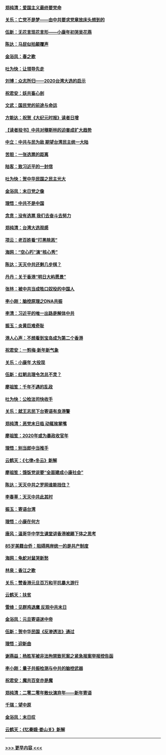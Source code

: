 #### [郑纯清：爱国主义最终要党命](../pages/nsc993/n11802197.md?t=01191044) 
#### [关乐：亡党不是梦——由中共要求党章放床头想到的](../pages/nsc993/n11802156.md?t=01191044) 
#### [伍新：无花言现花言形——小康年初哭吴花燕](../pages/nsc993/n11800044.md?t=01191044) 
#### [陈达：马屁似拍颠覆声](../pages/nsc993/n11800010.md?t=01191044) 
#### [金浴凤：春之歌](../pages/nsc993/n11797687.md?t=01191044) 
#### [吐为快：让领导先走](../pages/nsc993/n11797512.md?t=01191044) 
#### [刘博：众志所归——2020台湾大选的启示](../pages/nsc993/n11796878.md?t=01191044) 
#### [祝君安：妖共畜心剖](../pages/nsc993/n11794273.md?t=01191044) 
#### [文武：国民党的前途与命运](../pages/nsc993/n11794198.md?t=01191044) 
#### [方能达：祝贺《大纪元时报》读者日增](../pages/nsc993/n11793807.md?t=01191044) 
#### [【读者投书】中共对穆斯林的迫害成扩大趋势](../pages/nsc993/n11791371.md?t=01191044) 
#### [中立：中共与民为敌 期望台湾民主统一大陆](../pages/nsc993/n11790392.md?t=01191044) 
#### [苦胆：一张选票的距离](../pages/nsc993/n11788914.md?t=01191044) 
#### [陆客：致习近平的一封信](../pages/nsc993/n11788867.md?t=01191044) 
#### [吐为快：贺中华民国之民主光大](../pages/nsc993/n11788618.md?t=01191044) 
#### [金浴凤：末日党之像](../pages/nsc993/n11787475.md?t=01191044) 
#### [理悟：中共不是中国](../pages/nsc993/n11787463.md?t=01191044) 
#### [念贲：没有选票  我们去奋斗去努力](../pages/nsc993/n11787398.md?t=01191044) 
#### [郑纯清：台湾大选观感](../pages/nsc993/n11786210.md?t=01191044) 
#### [项云：老百姓看“打黑除恶”](../pages/nsc993/n11785398.md?t=01191044) 
#### [海网：“空心朽”演“核心秀”](../pages/nsc993/n11783874.md?t=01191044) 
#### [陈达：天灭中共还剩几步棋？](../pages/nsc993/n11783719.md?t=01191044) 
#### [丹丹：关于香港“明日大屿愿景”](../pages/nsc993/n11783273.md?t=01191044) 
#### [张林：被中共当成牲口奴役的中国人](../pages/nsc993/n11782397.md?t=01191044) 
#### [李小刚：脑控原理之DNA共振](../pages/nsc993/n11780962.md?t=01191044) 
#### [李清：习近平的唯一出路是解体中共](../pages/nsc993/n11780866.md?t=01191044) 
#### [振玉：炎黄巨难奇耻](../pages/nsc993/n11779632.md?t=01191044) 
#### [港人心声：不想看到宝岛成为第二个香港](../pages/nsc993/n11778817.md?t=01191044) 
#### [祝君安：一剪梅‧新年新气象](../pages/nsc993/n11776340.md?t=01191044) 
#### [关乐：小康年 大役现](../pages/nsc993/n11774213.md?t=01191044) 
#### [伍新：红朝总理令怎总不灵？](../pages/nsc993/n11770813.md?t=01191044) 
#### [廖祖笙：千年不遇的乱政](../pages/nsc993/n11770373.md?t=01191044) 
#### [吐为快：公检法司快收手](../pages/nsc993/n11770359.md?t=01191044) 
#### [关乐：就王志民下台寄语有良港警](../pages/nsc993/n11769903.md?t=01191044) 
#### [郑纯清：恶党末日临 动辄挨掌嘴](../pages/nsc993/n11769356.md?t=01191044) 
#### [廖祖笙：2020年或为暴政收官年](../pages/nsc993/n11768216.md?t=01191044) 
#### [理悟：别当郎中当推手](../pages/nsc993/n11768243.md?t=01191044) 
#### [云鹤天：《七律▪冬云》新解](../pages/nsc993/n11768204.md?t=01191044) 
#### [廖祖笙：饿饭党说要“全面建成小康社会”](../pages/nsc993/n11767482.md?t=01191044) 
#### [陈达：天灭中共之罗网谁能挡住？](../pages/nsc993/n11767465.md?t=01191044) 
#### [李春草：天灭中共此其时](../pages/nsc993/n11767452.md?t=01191044) 
#### [振玉：寄语台湾](../pages/nsc993/n11767432.md?t=01191044) 
#### [理悟：小康在何方](../pages/nsc993/n11767394.md?t=01191044) 
#### [唐风：温哥华中学生课堂讲香港被踢下体之思考](../pages/nsc993/n11766848.md?t=01191044) 
#### [85岁美籍台侨：阻碍两岸统一的是共产制度](../pages/nsc993/n11765043.md?t=01191044) 
#### [海网：龟蛇对鼠哭新愁](../pages/nsc993/n11764895.md?t=01191044) 
#### [林泉：香江之歌](../pages/nsc993/n11764415.md?t=01191044) 
#### [关乐：赞香港元旦百万和平抗暴大游行](../pages/nsc993/n11764382.md?t=01191044) 
#### [云鹤天：扶贫](../pages/nsc993/n11764245.md?t=01191044) 
#### [雪绮：见群鸡退鹰  反观中共末日](../pages/nsc993/n11762112.md?t=01191044) 
#### [金浴凤：元旦寄语迷中帝](../pages/nsc993/n11761788.md?t=01191044) 
#### [伍新：贺中华民国《反渗透法》通过](../pages/nsc993/n11761994.md?t=01191044) 
#### [理悟：迎新曲](../pages/nsc993/n11761152.md?t=01191044) 
#### [谢燕益：杨胜军被非法拘禁致死案之紧急报案举报控告函](../pages/nsc993/n11756134.md?t=01191044) 
#### [李小刚：量子共振检测与中共的脑控武器](../pages/nsc993/n11754518.md?t=01191044) 
#### [祝君安：魔共百变亦是魔](../pages/nsc993/n11754469.md?t=01191044) 
#### [郑纯清：二零二零年散伙演弃年——新年寄语](../pages/nsc993/n11754195.md?t=01191044) 
#### [千瑞：望中原](../pages/nsc993/n11754159.md?t=01191044) 
#### [金浴凤：末日叹](../pages/nsc993/n11752359.md?t=01191044) 
#### [云鹤天：《忆秦娥‧娄山关》新解](../pages/nsc993/n11752348.md?t=01191044) 

----
#### [ >>> 更早内容 <<< ](../indexes/nsc993-earlier.md)
